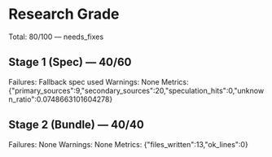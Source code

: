 # Research Grade
Total: 80/100 — needs_fixes

## Stage 1 (Spec) — 40/60
Failures: Fallback spec used
Warnings: None
Metrics: {"primary_sources":9,"secondary_sources":20,"speculation_hits":0,"unknown_ratio":0.0748663101604278}

## Stage 2 (Bundle) — 40/40
Failures: None
Warnings: None
Metrics: {"files_written":13,"ok_lines":0}